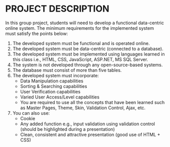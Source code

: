 # PROJECT DESCRIPTION
In this group project, students will need to develop a functional data-centric online system. The
minimum requirements for the implemented system must satisfy the points below:
1. The developed system must be functional and is operated online.
2. The developed system must be data-centric (connected to a database).
3. The developed system must be implemented using languages learned in this class i.e.,
HTML, CSS, JavaScript, ASP.NET, MS SQL Server.
4. The system is not developed through any open-source-based systems.
5. The database must consist of more than five tables.
6. The developed system must incorporate:
   - Data Manipulation capabilities
   - Sorting & Searching capabilities
   - User Verification capabilities
   - Varied User Access/Level capabilities
   - You are required to use all the concepts that have been learned such as Master Pages, Theme, Skin, Validation Control, Ajax, etc.
7. You can also use:
   - Cookie
   - Any added function e.g., input validation using validation control (should be highlighted during a presentation)
   - Clean, consistent and attractive presentation (good use of HTML + CSS) 

